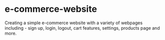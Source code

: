 # e-commerce-website
Creating a simple e-commerce website with a variety of webpages including - sign up, login, logout, cart features, settings, products page and more.
